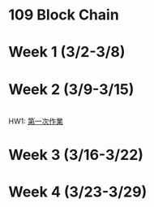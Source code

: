 #  109 Block Chain
Week 1 (3/2-3/8)
=======

Week 2 (3/9-3/15)
======

<br>  HW1: [第一次作業](https://github.com/Nyar8712/109_Block_Chain/tree/master/HW1)

Week 3 (3/16-3/22)
======

Week 4 (3/23-3/29)
======
